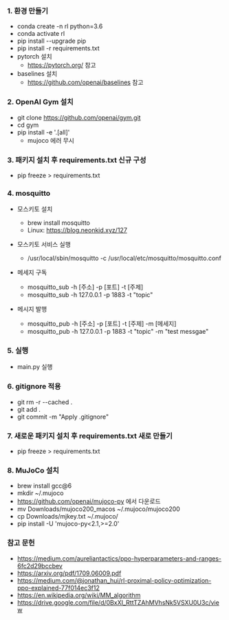 ### 1. 환경 만들기

- conda create -n rl python=3.6
- conda activate rl
- pip install --upgrade pip
- pip install -r requirements.txt
- pytorch 설치
  - https://pytorch.org/ 참고
- baselines 설치
  - https://github.com/openai/baselines 참고

### 2. OpenAI Gym 설치

- git clone https://github.com/openai/gym.git
- cd gym
- pip install -e '.[all]'
  - mujoco 에러 무시 
  
  
### 3. 패키지 설치 후 requirements.txt 신규 구성 

- pip freeze > requirements.txt

### 4. mosquitto
- 모스키토 설치
  - brew install mosquitto
  - Linux: https://blog.neonkid.xyz/127

- 모스키토 서비스 실행
  - /usr/local/sbin/mosquitto -c /usr/local/etc/mosquitto/mosquitto.conf
  
- 메세지 구독
  - mosquitto_sub -h [주소] -p [포트] -t [주제]
  - mosquitto_sub -h 127.0.0.1 -p 1883 -t "topic"

- 메시지 발행
  - mosquitto_pub -h [주소] -p [포트] -t [주제] -m [메세지]
  - mosquitto_pub -h 127.0.0.1 -p 1883 -t "topic" -m "test messgae"
  
### 5. 실행
- main.py 실행

  
### 6. gitignore 적용

- git rm -r --cached .
- git add .
- git commit -m "Apply .gitignore"  


### 7. 새로운 패키지 설치 후 requirements.txt 새로 만들기

- pip freeze > requirements.txt

### 8. MuJoCo 설치

- brew install gcc@6
- mkdir ~/.mujoco
- https://github.com/openai/mujoco-py 에서 다운로드
- mv Downloads/mujoco200_macos ~/.mujoco/mujoco200
- cp Downloads/mjkey.txt ~/.mujoco/
- pip install -U 'mujoco-py<2.1,>=2.0'

### 참고 문헌
- https://medium.com/aureliantactics/ppo-hyperparameters-and-ranges-6fc2d29bccbev
- https://arxiv.org/pdf/1709.06009.pdf
- https://medium.com/@jonathan_hui/rl-proximal-policy-optimization-ppo-explained-77f014ec3f12
- https://en.wikipedia.org/wiki/MM_algorithm
- https://drive.google.com/file/d/0BxXI_RttTZAhMVhsNk5VSXU0U3c/view
